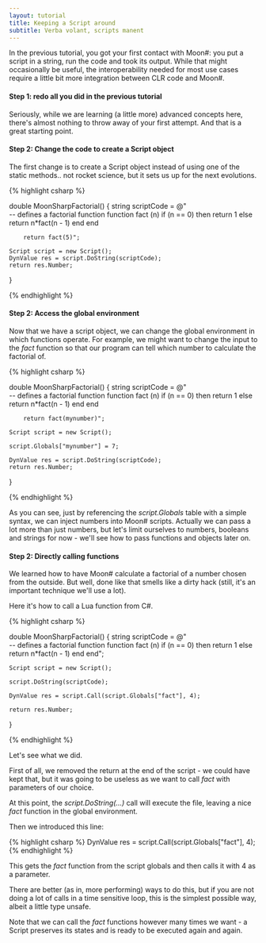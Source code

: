 ```yaml
---
layout: tutorial
title: Keeping a Script around
subtitle: Verba volant, scripts manent
---
```


In the previous tutorial, you got your first contact with Moon#: you put a script in a string, run the code and took its 
output.
While that might occasionally be useful, the interoperability needed for most use cases require a little bit more integration
between CLR code and Moon#.



#### Step 1: redo all you did in the previous tutorial

Seriously, while we are learning (a little more) advanced concepts here, there's almost nothing to throw away of your first attempt.
And that is a great starting point.

#### Step 2: Change the code to create a Script object

The first change is to create a Script object instead of using one of the static methods.. not rocket science, but it sets us up
for the next evolutions.

{% highlight csharp %}

double MoonSharpFactorial()
{
	string scriptCode = @"    
		-- defines a factorial function
		function fact (n)
			if (n == 0) then
				return 1
			else
				return n*fact(n - 1)
			end
		end

		return fact(5)";

	Script script = new Script();
	DynValue res = script.DoString(scriptCode);
	return res.Number;
}

{% endhighlight %}

#### Step 2: Access the global environment

Now that we have a script object, we can change the global environment in which functions operate. For example, we might want to change the input to the *fact* function
so that our program can tell which number to calculate the factorial of.

{% highlight csharp %}

double MoonSharpFactorial()
{
	string scriptCode = @"    
		-- defines a factorial function
		function fact (n)
			if (n == 0) then
				return 1
			else
				return n*fact(n - 1)
			end
		end

		return fact(mynumber)";

	Script script = new Script();

	script.Globals["mynumber"] = 7;

	DynValue res = script.DoString(scriptCode);
	return res.Number;
}

{% endhighlight %}

As you can see, just by referencing the *script.Globals* table with a simple syntax, we can inject numbers into Moon# scripts. Actually we can pass a lot more
than just numbers, but let's limit ourselves to numbers, booleans and strings for now - we'll see how to pass functions and objects later on.


#### Step 2: Directly calling functions

We learned how to have Moon# calculate a factorial of a number chosen from the outside. But well, done like that smells like a dirty hack (still, it's an important technique we'll use a lot).

Here it's how to call a Lua function from C#.

{% highlight csharp %}

double MoonSharpFactorial()
{
	string scriptCode = @"    
		-- defines a factorial function
		function fact (n)
			if (n == 0) then
				return 1
			else
				return n*fact(n - 1)
			end
		end";

	Script script = new Script();

	script.DoString(scriptCode);

	DynValue res = script.Call(script.Globals["fact"], 4);

	return res.Number;
}

{% endhighlight %}


Let's see what we did.

First of all, we removed the return at the end of the script - we could have kept that, but it was going to be useless as we want to call *fact* with parameters of our choice.

At this point, the *script.DoString(...)* call will execute the file, leaving a nice *fact* function in the global environment.

Then we introduced this line:

{% highlight csharp %}
DynValue res = script.Call(script.Globals["fact"], 4);
{% endhighlight %}

This gets the *fact* function from the script globals and then calls it with 4 as a parameter. 

<div class="alert alert-info" role="alert">
There are better (as in, more performing) ways to do this, but if you are not doing a lot of calls in a time sensitive loop, this is the simplest possible way, albeit a little type unsafe.
</div>


Note that we can call the *fact* functions however many times we want - a Script preserves its states and is ready to be executed again and again.





